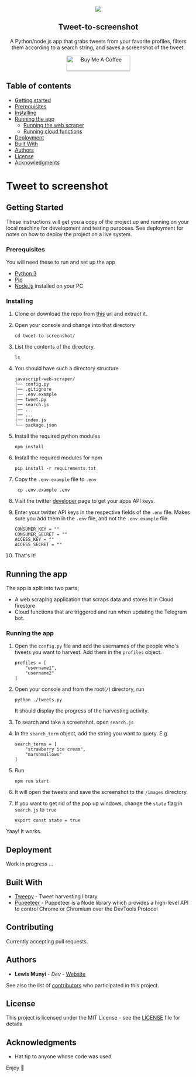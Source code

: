 
<p align="center">
  <a href="https://example.com/">
    <img src="https://source.unsplash.com/f-PH16nZHKI/200x200">
  </a>
</p>
<p align="center">
  <h2 align="center">Tweet-to-screenshot</h2>
</p>

<p align="center">
    A Python/node.js app that grabs tweets from your favorite profiles, filters them according to a search string, and saves a screenshot of the tweet.
</p>
<p align="center">
    <a href="https://www.buymeacoff.ee/lewismunyi" target="_blank"><img src="https://www.buymeacoffee.com/assets/img/custom_images/orange_img.png" alt="Buy Me A Coffee" style="height: 41px !important;width: 174px !important;box-shadow: 0px 3px 2px 0px rgba(190, 190, 190, 0.5) !important;-webkit-box-shadow: 0px 3px 2px 0px rgba(190, 190, 190, 0.5) !important;" ></a>
</p>


## Table of contents

- [Getting started](#getting-started)
- [Prerequisites](#prerequisites)
- [Installing](#installing)
- [Running the app](#running-the-app)
    - [Running the web scraper](#running-the-web-scraper)
    - [Running cloud functions](#running-cloud-functions)
- [Deployment](#deployment)
- [Built With](#built-with)
- [Authors](#authors)
- [License](#license)
- [Acknowledgments](#acknowledgments)
# Tweet to screenshot

## Getting Started

These instructions will get you a copy of the project up and running on your local machine for development and testing purposes. See deployment for notes on how to deploy the project on a live system.

### Prerequisites

You will need these to run and set up the app
* [Python 3]("https://www.python.org/downloads/")
* [Pip]('https://pypi.org/project/pip/')
* [Node.js]('https://nodejs.org) installed on your PC

### Installing

1. Clone or download the repo from [this]("https://github.com/lewis-munyi/tweet-to-screenshot") url and extract it.

2. Open your console and change into that directory
    ```
   cd tweet-to-screenshot/
   ```
3. List the contents of the directory.
    ```
    ls
    ```
4. You should have such a directory structure
   ```
   javascript-web-scraper/
   └── config.py
   |── .gitignore
   │── .env.example
   |── tweet.py           
   |── search.js
   |── ...
   │── ...     
   |── index.js
   └── package.json
   ```
   
  5. Install the required python modules
      ```
      npm install
      ```
  6. Install the required modules for npm
       ```
       pip install -r requirements.txt
       ```
 7. Copy the `.env.example` file to `.env`
       ```
        cp .env.example .env
     ```
9. Visit the twitter [developer]("http://developer.twitter.com/") page to get your apps API keys.
8. Enter your twitter API keys in the respective fields of the `.env` file. Makes sure you add them in the `.env` file, and not the `.env.example` file.  
    ```
    CONSUMER_KEY = ""
    CONSUMER_SECRET = ""
    ACCESS_KEY = ""
    ACCESS_SECRET = ""
    ``` 

10. That's it!


## Running the app

The app is split into two parts;
* A web scraping application that scraps data and stores it in Cloud firestore
* Cloud functions that are triggered and run when updating the Telegram bot. 

### Running the app

1. Open the `config.py` file and add the usernames of the people who's tweets you want to harvest.
    Add them in the `profiles` object.
    ```
    profiles = [
        "username1",
        "username2"
    ]
   ```
2. Open your console and from the root(`/`) directory, run 
    ```
    python ./tweets.py
   ```
    It should display the progress of the harvesting activity.
3. To search and take a screenshot. open `search.js`
4. In the `search_term` object, add the string you want to query. E.g.
    ```
    search_terms = [
        "strawberry ice cream",
        "marshmallows"
    ]
    ```
5. Run 
    ```
    npm run start
    ```
6. It will open the tweets and save the screenshot to the `/images` directory.

7. If you want to get rid of the pop up windows, change the `state` flag in `search.js` to `true`
    ```
    export const state = true
    ```

Yaay! It works.

## Deployment

Work in progress ...

## Built With

* [Tweepy](https://nuxtjs.org/) - Tweet harvesting library
* [Pupeeteer](https://pptr.dev/) - Puppeteer is a Node library which provides a high-level API to control Chrome or Chromium over the DevTools Protocol

## Contributing

Currently accepting pull requests.

## Authors

* **Lewis Munyi** - *Dev* - [Website](https://lewismunyi.web.app)

See also the list of [contributors](https://github.com/lewis-munyi/javascript-web-scraper/graphs/contributors) who participated in this project.

## License

This project is licensed under the MIT License - see the [LICENSE](LICENSE) file for details

## Acknowledgments

* Hat tip to anyone whose code was used

Enjoy :metal:
